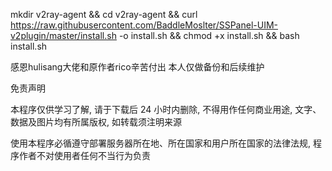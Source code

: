 mkdir v2ray-agent &&
cd v2ray-agent &&
curl https://raw.githubusercontent.com/BaddleMoslter/SSPanel-UIM-v2plugin/master/install.sh -o install.sh &&
chmod +x install.sh &&
bash install.sh

感恩hulisang大佬和原作者rico辛苦付出 本人仅做备份和后续维护

免责声明

本程序仅供学习了解, 请于下载后 24 小时内删除, 不得用作任何商业用途, 文字、数据及图片均有所属版权, 如转载须注明来源

使用本程序必循遵守部署服务器所在地、所在国家和用户所在国家的法律法规, 程序作者不对使用者任何不当行为负责
